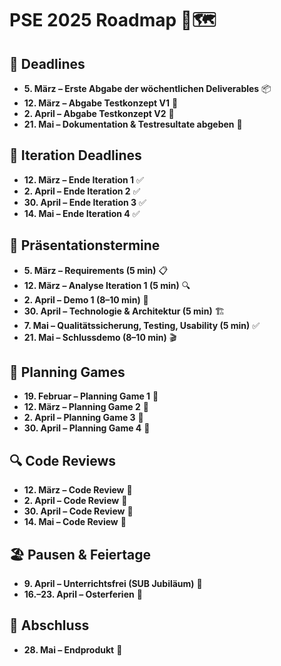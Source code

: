 # PSE 2025 Roadmap 📍🗺️

## 📅 Deadlines
- **5. März – Erste Abgabe der wöchentlichen Deliverables** 📦
- **12. März – Abgabe Testkonzept V1** 📑
- **2. April – Abgabe Testkonzept V2** 📑
- **21. Mai – Dokumentation & Testresultate abgeben** 📑

## 🔄 Iteration Deadlines
- **12. März – Ende Iteration 1** ✅
- **2. April – Ende Iteration 2** ✅
- **30. April – Ende Iteration 3** ✅
- **14. Mai – Ende Iteration 4** ✅

## 🎤 Präsentationstermine
- **5. März – Requirements (5 min)** 📋
- **12. März – Analyse Iteration 1 (5 min)** 🔍
- **2. April – Demo 1 (8–10 min)** 🚀
- **30. April – Technologie & Architektur (5 min)** 🏗️
- **7. Mai – Qualitätssicherung, Testing, Usability (5 min)** ✅
- **21. Mai – Schlussdemo (8–10 min)** 🎬

## 🎲 Planning Games
- **19. Februar – Planning Game 1** 🎲
- **12. März – Planning Game 2** 🎲
- **2. April – Planning Game 3** 🎲
- **30. April – Planning Game 4** 🎲

## 🔍 Code Reviews
- **12. März – Code Review** 🔎
- **2. April – Code Review** 🔎
- **30. April – Code Review** 🔎
- **14. Mai – Code Review** 🔎

## 🏖️ Pausen & Feiertage
- **9. April – Unterrichtsfrei (SUB Jubiläum)** 🎉
- **16.–23. April – Osterferien** 🐰

## 🚀 Abschluss
- **28. Mai – Endprodukt** 🎯
